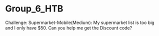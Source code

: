 # Group_6_HTB
Challenge: Supermarket-Mobile(Medium): My supermarket list is too big and I only have $50. Can you help me get the Discount code?
